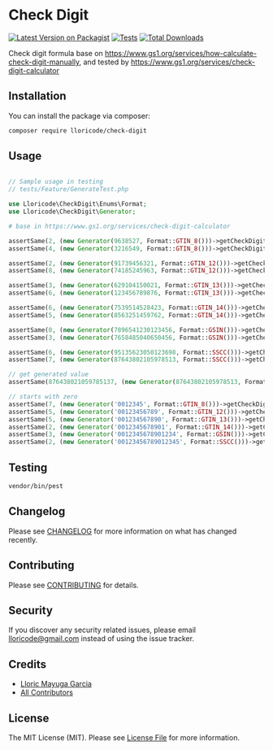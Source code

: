 # Check Digit

[![Latest Version on Packagist](https://img.shields.io/packagist/v/lloricode/check-digit.svg?style=flat-square)](https://packagist.org/packages/lloricode/check-digit)
[![Tests](https://github.com/lloricode/check-digit/actions/workflows/run-tests.yml/badge.svg)](https://github.com/lloricode/check-digit/actions/workflows/run-tests.yml)
[![Total Downloads](https://img.shields.io/packagist/dt/lloricode/check-digit.svg?style=flat-square)](https://packagist.org/packages/lloricode/check-digit)


Check digit formula base on https://www.gs1.org/services/how-calculate-check-digit-manually,
and tested by https://www.gs1.org/services/check-digit-calculator

## Installation

You can install the package via composer:

```bash
composer require lloricode/check-digit
```

## Usage

``` php

// Sample usage in testing
// tests/Feature/GenerateTest.php

use Lloricode\CheckDigit\Enums\Format;
use Lloricode\CheckDigit\Generator;

# base in https://www.gs1.org/services/check-digit-calculator

assertSame(2, (new Generator(9638527, Format::GTIN_8()))->getCheckDigit());
assertSame(4, (new Generator(3216549, Format::GTIN_8()))->getCheckDigit());

assertSame(2, (new Generator(91739456321, Format::GTIN_12()))->getCheckDigit());
assertSame(8, (new Generator(74185245963, Format::GTIN_12()))->getCheckDigit());

assertSame(3, (new Generator(629104150021, Format::GTIN_13()))->getCheckDigit());
assertSame(6, (new Generator(123456789876, Format::GTIN_13()))->getCheckDigit());

assertSame(6, (new Generator(7539514528423, Format::GTIN_14()))->getCheckDigit());
assertSame(5, (new Generator(8563251459762, Format::GTIN_14()))->getCheckDigit());

assertSame(0, (new Generator(7896541230123456, Format::GSIN()))->getCheckDigit());
assertSame(3, (new Generator(7658485040650456, Format::GSIN()))->getCheckDigit());

assertSame(6, (new Generator(95135623050123698, Format::SSCC()))->getCheckDigit());
assertSame(7, (new Generator(87643802105978513, Format::SSCC()))->getCheckDigit());

// get generated value
assertSame(876438021059785137, (new Generator(87643802105978513, Format::SSCC()))->getValue());

// starts with zero
assertSame(7, (new Generator('0012345', Format::GTIN_8()))->getCheckDigit());
assertSame(5, (new Generator('00123456789', Format::GTIN_12()))->getCheckDigit());
assertSame(5, (new Generator('001234567890', Format::GTIN_13()))->getCheckDigit());
assertSame(2, (new Generator('0012345678901', Format::GTIN_14()))->getCheckDigit());
assertSame(3, (new Generator('0012345678901234', Format::GSIN()))->getCheckDigit());
assertSame(2, (new Generator('00123456789012345', Format::SSCC()))->getCheckDigit());
```

## Testing

``` bash
vendor/bin/pest
```

## Changelog

Please see [CHANGELOG](CHANGELOG.md) for more information on what has changed recently.

## Contributing

Please see [CONTRIBUTING](.github/CONTRIBUTING.md) for details.

## Security

If you discover any security related issues, please email lloricode@gmail.com instead of using the issue tracker.

## Credits

- [Lloric Mayuga Garcia](https://github.com/lloricode)
- [All Contributors](../../contributors)

## License

The MIT License (MIT). Please see [License File](LICENSE.md) for more information.
